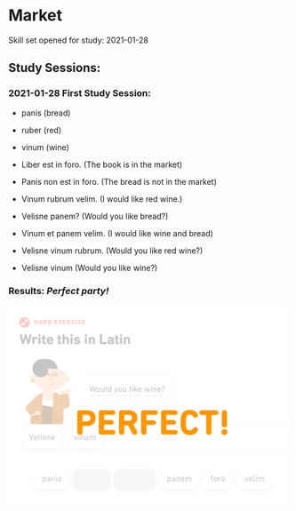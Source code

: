# Market 
Skill set opened for study: 2021-01-28

## Study Sessions:

### 2021-01-28 First Study Session:
* panis (bread)
* ruber (red)
* vinum (wine) 

* Liber est in foro. (The book is in the market)
* Panis non est in foro. (The bread is not in the market) 
* Vinum rubrum velim. (I would like red wine.) 
* Velisne panem? (Would you like bread?)
* Vinum et panem velim. (I would like wine and bread)
* Velisne vinum rubrum. (Would you like red wine?)
* Velisne vinum (Would you like wine?) 

### Results: *Perfect party!*
![results](https://github.com/EO4wellness/T-I-L/blob/main/polyglot/Latin/Castle-2/Images/2021-01-28_Market-first-study-session.png)



